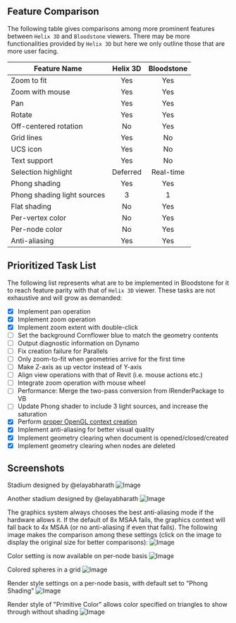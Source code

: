 
Feature Comparison
-----
The following table gives comparisons among more prominent features between ```Helix 3D``` and ```Bloodstone``` viewers. There may be more functionalities provided by ```Helix 3D``` but here we only outline those that are more user facing.

| Feature Name | Helix 3D | Bloodstone |
| ------------ |:--------:|:----------:|
| Zoom to fit | Yes | Yes |
| Zoom with mouse | Yes | Yes |
| Pan | Yes | Yes |
| Rotate | Yes | Yes |
| Off-centered rotation | No | Yes |
| Grid lines | Yes | No |
| UCS icon | Yes | No |
| Text support | Yes | No |
| Selection highlight | Deferred | Real-time |
| Phong shading | Yes | Yes |
| Phong shading light sources | 3 | 1 |
| Flat shading | No | Yes |
| Per-vertex color | No | Yes |
| Per-node color | No | Yes |
| Anti-aliasing | Yes | Yes |

Prioritized Task List
-----
The following list represents what are to be implemented in Bloodstone for it to reach feature parity with that of ```Helix 3D``` viewer. These tasks are not exhaustive and will grow as demanded:

- [x] Implement pan operation
- [x] Implement zoom operation
- [x] Implement zoom extent with double-click
- [ ] Set the background Cornflower blue to match the geometry contents
- [ ] Output diagnostic information on Dynamo
- [ ] Fix creation failure for Parallels
- [ ] Only zoom-to-fit when geometries arrive for the first time
- [ ] Make Z-axis as up vector instead of Y-axis
- [ ] Align view operations with that of Revit (i.e. mouse actions etc.)
- [ ] Integrate zoom operation with mouse wheel
- [ ] Performance: Merge the two-pass conversion from IRenderPackage to VB
- [ ] Update Phong shader to include 3 light sources, and increase the saturation
- [x] Perform [proper OpenGL context creation](http://www.opengl.org/wiki/Creating_an_OpenGL_Context_(WGL)#Proper_Context_Creation)
- [x] Implement anti-aliasing for better visual quality
- [x] Implement geometry clearing when document is opened/closed/created
- [x] Implement geometry clearing when nodes are deleted

Screenshots
-----
Stadium designed by @elayabharath
![Image](https://raw.githubusercontent.com/DynamoDS/Dynamo/Bloodstone/doc/img/eb-stadium-v0.png)

Another stadium designed by @elayabharath
![Image](https://raw.githubusercontent.com/DynamoDS/Dynamo/Bloodstone/doc/img/eb-stadium-v1.png)

The graphics system always chooses the best anti-aliasing mode if the hardware allows it. If the default of 8x MSAA fails, the graphics context will fall back to 4x MSAA (or no anti-aliasing if even that fails). The following image makes the comparison among these settings (click on the image to display the original size for better comparisons):
![Image](https://raw.githubusercontent.com/DynamoDS/Dynamo/Bloodstone/doc/img/multisample-anti-aliasing.png)

Color setting is now available on per-node basis
![Image](https://raw.githubusercontent.com/DynamoDS/Dynamo/Bloodstone/doc/img/node-and-primitive-colors.png)

Colored spheres in a grid
![Image](https://raw.githubusercontent.com/DynamoDS/Dynamo/Bloodstone/doc/img/colored-spheres.png)

Render style settings on a per-node basis, with default set to "Phong Shading"
![Image](https://raw.githubusercontent.com/DynamoDS/Dynamo/Bloodstone/doc/img/render-style-phong-shading.png)

Render style of "Primitive Color" allows color specified on triangles to show through without shading
![Image](https://raw.githubusercontent.com/DynamoDS/Dynamo/Bloodstone/doc/img/render-style-primitive-color.png)
